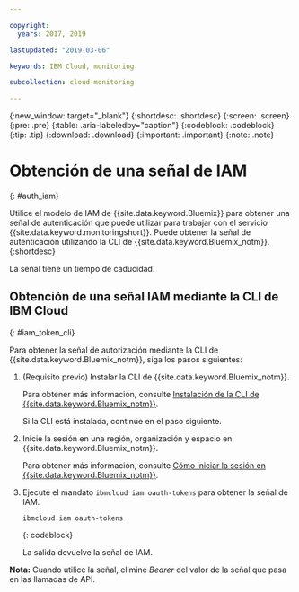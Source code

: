 ```yaml
---

copyright:
  years: 2017, 2019

lastupdated: "2019-03-06"

keywords: IBM Cloud, monitoring

subcollection: cloud-monitoring

---
```


{:new_window: target="_blank"}
{:shortdesc: .shortdesc}
{:screen: .screen}
{:pre: .pre}
{:table: .aria-labeledby="caption"}
{:codeblock: .codeblock}
{:tip: .tip}
{:download: .download}
{:important: .important}
{:note: .note}


# Obtención de una señal de IAM
{: #auth_iam}

Utilice el modelo de IAM de {{site.data.keyword.Bluemix}} para obtener una señal de autenticación que puede utilizar para trabajar con el servicio {{site.data.keyword.monitoringshort}}. Puede obtener la señal de autenticación utilizando la CLI de {{site.data.keyword.Bluemix_notm}}.
{:shortdesc}

La señal tiene un tiempo de caducidad. 

## Obtención de una señal IAM mediante la CLI de IBM Cloud 
{: #iam_token_cli}

Para obtener la señal de autorización mediante la CLI de {{site.data.keyword.Bluemix_notm}}, siga los pasos siguientes:

1. (Requisito previo) Instalar la CLI de {{site.data.keyword.Bluemix_notm}}.

   Para obtener más información, consulte [Instalación de la CLI de {{site.data.keyword.Bluemix_notm}}](/docs/services/cloud-monitoring/qa?topic=cloud-monitoring-cli_qa#cli_qa).
   
   Si la CLI está instalada, continúe en el paso siguiente.
    
2. Inicie la sesión en una región, organización y espacio en {{site.data.keyword.Bluemix_notm}}. 

    Para obtener más información, consulte [Cómo iniciar la sesión en {{site.data.keyword.Bluemix_notm}}](/docs/services/cloud-monitoring/qa?topic=cloud-monitoring-cli_qa#login).
	
3. Ejecute el mandato `ibmcloud iam oauth-tokens` para obtener la señal de IAM.

    ```
	ibmcloud iam oauth-tokens
	```
	{: codeblock}
	
	La salida devuelve la señal de IAM.

**Nota:** Cuando utilice la señal, elimine *Bearer* del valor de la señal que pasa en las llamadas de API.
		



	

	
	
	
	
	
	
